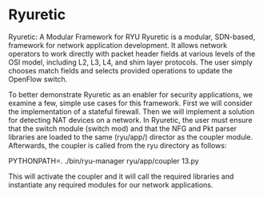 # Ryuretic
Ryuretic: A Modular Framework for RYU
Ryuretic is a modular, SDN-based, framework for network application
development. It allows network operators to work directly with packet
header fields at various levels of the OSI model, including L2, L3, L4,
and shim layer protocols. The user simply chooses match fields and
selects provided operations to update the OpenFlow switch.


To better demonstrate Ryuretic as an enabler for security applications, we examine a few, simple use cases for this
framework. First we will consider the implementation of a stateful firewall. Then we will implement a solution for
detecting NAT devices on a network. In Ryuretic, the user must ensure that the switch module (switch mod) and that the
NFG and Pkt parser libraries are loaded to the same (ryu/app/) director as the coupler module. Afterwards, the coupler is
called from the ryu directory as follows:


PYTHONPATH=. ./bin/ryu-manager ryu/app/coupler 13.py


This will activate the coupler and it will call the required libraries and instantiate any required modules for our network
applications.
